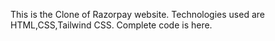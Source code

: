 This is the Clone of Razorpay website.
Technologies used are HTML,CSS,Tailwind CSS.
Complete code is here.
